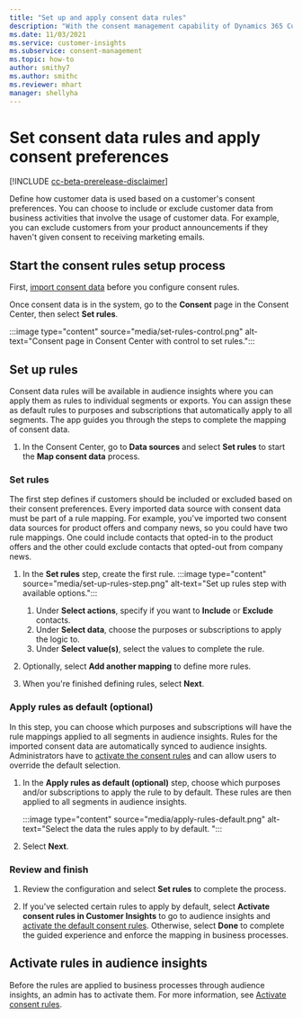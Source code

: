 ```yaml
---
title: "Set up and apply consent data rules"
description: "With the consent management capability of Dynamics 365 Customer Insights, you can define how data is used based on a customer's consent preferences."
ms.date: 11/03/2021
ms.service: customer-insights
ms.subservice: consent-management
ms.topic: how-to
author: smithy7
ms.author: smithc
ms.reviewer: mhart
manager: shellyha
---
```


# Set consent data rules and apply consent preferences

[!INCLUDE [cc-beta-prerelease-disclaimer](includes/cc-beta-prerelease-disclaimer.md)]

Define how customer data is used based on a customer's consent preferences. You can choose to include or exclude customer data from business activities that involve the usage of customer data. For example, you can exclude customers from your product announcements if they haven't given consent to receiving marketing emails.

## Start the consent rules setup process

First, [import consent data](import-consent-data.md) before you configure consent rules. 

Once consent data is in the system, go to the **Consent** page in the Consent Center, then select **Set rules**.

:::image type="content" source="media/set-rules-control.png" alt-text="Consent page in Consent Center with control to set rules.":::

## Set up rules

Consent data rules will be available in audience insights where you can apply them as rules to individual segments or exports. You can assign these as default rules to purposes and subscriptions that automatically apply to all segments. The app guides you through the steps to complete the mapping of consent data. 

1. In the Consent Center, go to **Data sources** and select **Set rules** to start the **Map consent data** process.

### Set rules

The first step defines if customers should be included or excluded based on their consent preferences. Every imported data source with consent data must be part of a rule mapping. For example, you've imported two consent data sources for product offers and company news, so you could have two rule mappings. One could include contacts that opted-in to the product offers and the other could exclude contacts that opted-out from company news.

1. In the **Set rules** step, create the first rule.
   :::image type="content" source="media/set-up-rules-step.png" alt-text="Set up rules step with available options."::: 
    1. Under **Select actions**, specify if you want to **Include** or **Exclude** contacts. 
    1. Under **Select data**, choose the purposes or subscriptions to apply the logic to. 
    1. Under **Select value(s)**, select the values to complete the rule.

1. Optionally, select **Add another mapping** to define more rules.

1. When you're finished defining rules, select **Next**.

### Apply rules as default (optional)

In this step, you can choose which purposes and subscriptions will have the rule mappings applied to all segments in audience insights. Rules for the imported consent data are automatically synced to audience insights. Administrators have to [activate the consent rules](../audience-insights/activate-consent.md) and can allow users to override the default selection.

1. In the **Apply rules as default (optional)** step, choose which purposes and/or subscriptions to apply the rule to by default. These rules are then applied to all segments in audience insights.

   :::image type="content" source="media/apply-rules-default.png" alt-text="Select the data the rules apply to by default. ":::

1. Select **Next**.

### Review and finish

1. Review the configuration and select **Set rules** to complete the process. 

1. If you've selected certain rules to apply by default, select **Activate consent rules in Customer Insights** to go to audience insights and [activate the default consent rules](../audience-insights/activate-consent.md). Otherwise, select **Done** to complete the guided experience and enforce the mapping in business processes.

## Activate rules in audience insights

Before the rules are applied to business processes through audience insights, an admin has to activate them. For more information, see [Activate consent rules](../audience-insights/activate-consent.md).

